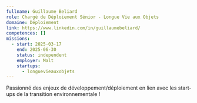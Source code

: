```yaml
---
fullname: Guillaume Beliard
role: Chargé de Déploiement Sénior - Longue Vie aux Objets
domaine: Déploiement
link: https://www.linkedin.com/in/guillaumebeliard/
competences: []
missions:
  - start: 2025-03-17
    end: 2025-06-30
    status: independent
    employer: Malt
    startups:
      - longuevieauxobjets
---
```

Passionné des enjeux de développement/déploiement en lien avec les start-ups de la transition environnementale !